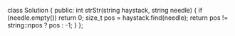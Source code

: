 class Solution {
public:
    int strStr(string haystack, string needle) {
        if (needle.empty()) 
        return 0;
        size_t pos = haystack.find(needle);
        return pos != string::npos ? pos : -1;
    }
};
